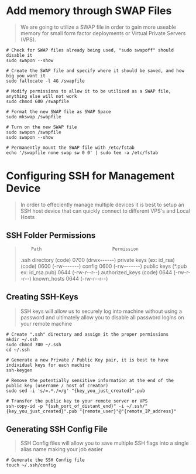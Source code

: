 # Add memory through SWAP Files
> We are going to utilize a SWAP file in order to gain more useable memory for small form factor deployments or Virtual Private Servers (VPS).
```
# Check for SWAP files already being used, "sudo swapoff" should disable it
sudo swapon --show

# Create the SWAP file and specify where it should be saved, and how big you want it
sudo fallocate -l 4G /swapfile

# Modify permissions to allow it to be utilized as a SWAP file, anything else will not work
sudo chmod 600 /swapfile

# Format the new SWAP file as SWAP Space
sudo mkswap /swapfile

# Turn on the new SWAP file
sudo swapon /swapfile
sudo swapon --show

# Permanently mount the SWAP file with /etc/fstab
echo '/swapfile none swap sw 0 0' | sudo tee -a /etc/fstab
```

# Configuring SSH for Management Device
> In order to effeciently manage multiple devices it is best to setup an SSH host device that can quickly connect to different VPS's and Local Hosts

## SSH Folder Permissions
>         Path 	                         Permission
> .ssh directory (code) 	            0700 (drwx------)
> private keys (ex: id_rsa) (code) 	  0600 (-rw-------)
> config 	                            0600 (-rw-------)
> public keys (*.pub ex: id_rsa.pub) 	0644 (-rw-r--r--)
> authorized_keys (code) 	            0644 (-rw-r--r--)
> known_hosts 	                      0644 (-rw-r--r--)

## Creating SSH-Keys
> SSH keys will allow us to securely log into machine without using a password and ultimately allow you to disable all password logins on your remote machine

```
# Create ".ssh" directory and assign it the proper permissions
mkdir ~/.ssh
sudo chmod 700 ~/.ssh
cd ~/.ssh

# Generate a new Private / Public Key pair, it is best to have individual keys for each machine
ssh-keygen

# Remove the potentially sensitive information at the end of the public key (username / host of creator)
sudo sed -i 's/=.*./=/g' "{key_you_just_created}".pub

# Transfer the public key to your remote server or VPS
ssh-copy-id -p "{ssh_port_of_distant_end}" -i ~/.ssh/"{key_you_just_created}".pub "{remote_user}"@"{remote_IP_address}"
```

## Generating SSH Config File
> SSH Config files will allow you to save multiple SSH flags into a single alias name making your job easier

```
# Generate the SSH Config file
touch ~/.ssh/config


